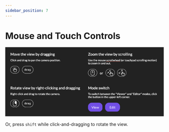 ```yaml
---
sidebar_position: 7
---
```


# Mouse and Touch Controls

![mouse and touch controls](mouse-touch-controls.png)

Or, press `shift` while click-and-dragging to rotate the view.